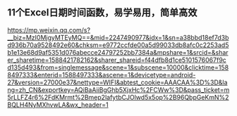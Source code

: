 ## 11个Excel日期时间函数，易学易用，简单高效

https://mp.weixin.qq.com/s?__biz=MzI0MjgyMTEyMQ==&mid=2247490977&idx=1&sn=a38bbd18ef7d3bd936b70a9528492e60&chksm=e9772ccfde00a5d99033db8afc0c2253ad5b1e13e68d9af5351d076abecce24797252bb7384a&mpshare=1&srcid=&sharer_sharetime=1588421782162&sharer_shareid=f44dfb8d1ce5101576067f9cd135d493&from=singlemessage&scene=1&subscene=10000&clicktime=1588497333&enterid=1588497333&ascene=1&devicetype=android-27&version=27000e37&nettype=WIFI&abtest_cookie=AAACAA%3D%3D&lang=zh_CN&exportkey=AQiBaAiiBgGhb5XjxHc%2FCWw%3D&pass_ticket=m5rLLFZ4r6%2FdKMrmt%2Bmep2lafytbCJOlwd5x5op%2B96QbpGeKmN%2BQLH4NyMXhvwLA&wx_header=1